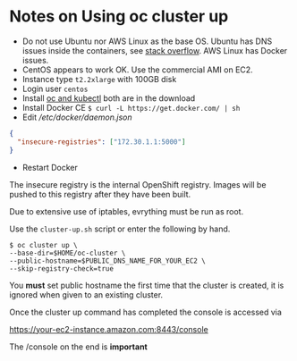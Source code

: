 # Notes on Using oc cluster up

- Do not use Ubuntu nor AWS Linux as the base OS. Ubuntu has DNS issues inside the containers, see [stack overflow](https://stackoverflow.com/questions/20430371/my-docker-container-has-no-internet/45644890#45644890). AWS Linux has Docker issues.
- CentOS appears to work OK. Use the commercial AMI on EC2.
- Instance type `t2.2xlarge` with 100GB disk
- Login user `centos`
- Install [oc and kubectl](https://www.okd.io/download.html) both are in the download
- Install Docker CE `$ curl -L https://get.docker.com/ | sh`
- Edit */etc/docker/daemon.json*

```json
{
  "insecure-registries": ["172.30.1.1:5000"]
}
```

- Restart Docker

The insecure registry is the internal OpenShift registry. Images will be pushed to this registry after they have been built.

Due to extensive use of iptables, evrything must be run as root.

Use the `cluster-up.sh` script or enter the following by hand.

```shell
$ oc cluster up \
--base-dir=$HOME/oc-cluster \
--public-hostname=$PUBLIC_DNS_NAME_FOR_YOUR_EC2 \
--skip-registry-check=true
```

You **must** set public hostname the first time that the cluster is created, it is ignored when given to an existing cluster.

Once the cluster up command has completed the console is accessed via

https://your-ec2-instance.amazon.com:8443/console

The /console on the end is **important**

